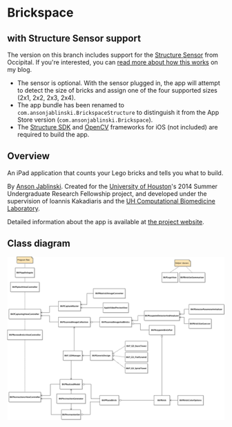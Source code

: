 # Brickspace

## with Structure Sensor support

The version on this branch includes support for the [Structure Sensor](http://structure.io) from Occipital. If you're interested, you can [read more about how this works](http://ansonj.org/blog/2014/10/2/brickspace-and-the-structure-sensor) on my blog.

- The sensor is optional. With the sensor plugged in, the app will attempt to detect the size of bricks and assign one of the four supported sizes (2x1, 2x2, 2x3, 2x4).
- The app bundle has been renamed to `com.ansonjablinski.BrickspaceStructure` to distinguish it from the App Store version (`com.ansonjablinski.Brickspace`).
- The [Structure SDK](http://structure.io) and [OpenCV](http://opencv.org) frameworks for iOS (not included) are required to build the app.

## Overview

An iPad application that counts your Lego bricks and tells you what to build.

By [Anson Jablinski](http://ansonj.org). Created for the [University of Houston](http://uh.edu)'s 2014 Summer Undergraduate Research Fellowship project, and developed under the supervision of Ioannis Kakadiaris and the [UH Computational Biomedicine Laboratory](http://cbl.uh.edu/).

Detailed information about the app is available at [the project website](http://ansonj.org/brickspace).

## Class diagram

![Class diagram](classdiagram.png "Class diagram")
